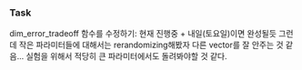 ### Task
dim_error_tradeoff 함수를 수정하기:
현재 진행중 + 내일(토요일)이면 완성될듯
그런데 작은 파라미터들에 대해서는 rerandomizing해봤자 다른 vector를 잘 안주는 것 같음...
실험을 위해서 적당히 큰 파라미터에서도 돌려봐야할 것 같다.
